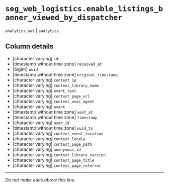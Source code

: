 # `seg_web_logistics.enable_listings_banner_viewed_by_dispatcher`
`analytics_uat` | `analytics`

## Column details
* [character varying] `id`
* [timestamp without time zone] `received_at`
* [bigint]    `uuid`
* [timestamp without time zone] `original_timestamp`
* [character varying] `context_ip`
* [character varying] `context_library_name`
* [character varying] `event_text`
* [character varying] `context_page_url`
* [character varying] `context_user_agent`
* [character varying] `event`
* [timestamp without time zone] `sent_at`
* [timestamp without time zone] `timestamp`
* [character varying] `user_id`
* [timestamp without time zone] `uuid_ts`
* [character varying] `context_event_location`
* [character varying] `context_locale`
* [character varying] `context_page_path`
* [character varying] `anonymous_id`
* [character varying] `context_library_version`
* [character varying] `context_page_title`
* [character varying] `context_page_referrer`

-------------------------------------------------------------------------------
*Do not make edits above this line.*
